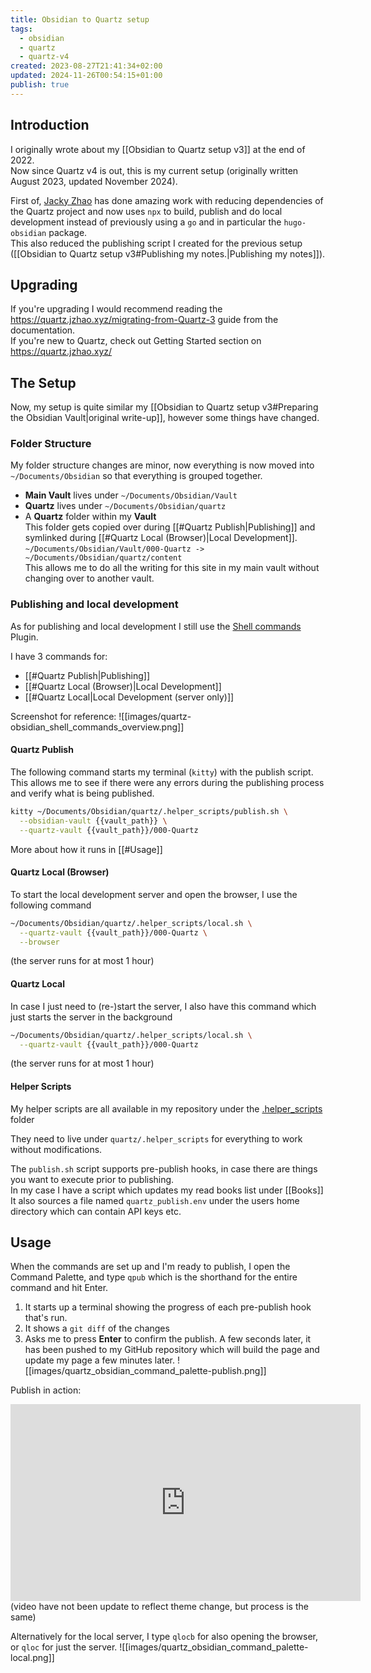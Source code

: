 ```yaml
---
title: Obsidian to Quartz setup
tags:
  - obsidian
  - quartz
  - quartz-v4
created: 2023-08-27T21:41:34+02:00
updated: 2024-11-26T00:54:15+01:00
publish: true
---
```

## Introduction
I originally wrote about my [[Obsidian to Quartz setup v3]] at the end of 2022.  
Now since Quartz v4 is out, this is my current setup (originally written August 2023, updated November 2024).

First of, [Jacky Zhao](https://github.com/jackyzha0) has done amazing work with reducing dependencies of the Quartz project and now uses `npx` to build, publish and do local development instead of previously using a `go` and in particular the `hugo-obsidian` package.  
This also reduced the publishing script I created for the previous setup ([[Obsidian to Quartz setup v3#Publishing my notes.|Publishing my notes]]).


## Upgrading
If you're upgrading I would recommend reading the https://quartz.jzhao.xyz/migrating-from-Quartz-3 guide from the documentation.  
If you're new to Quartz, check out Getting Started section on https://quartz.jzhao.xyz/



## The Setup
Now, my setup is quite similar my [[Obsidian to Quartz setup v3#Preparing the Obsidian Vault|original write-up]], however some things have changed.

### Folder Structure
My folder structure changes are minor, now everything is now moved into `~/Documents/Obsidian` so that everything is grouped together.
* **Main Vault** lives under `~/Documents/Obsidian/Vault`
* **Quartz** lives under `~/Documents/Obsidian/quartz`
* A **Quartz** folder within my **Vault**  
  This folder gets copied over during [[#Quartz Publish|Publishing]] and symlinked during [[#Quartz Local (Browser)|Local Development]].  
  `~/Documents/Obsidian/Vault/000-Quartz -> ~/Documents/Obsidian/quartz/content`  
  This allows me to do all the writing for this site in my main vault without changing over to another vault.


### Publishing and local development
As for publishing and local development I still use the [Shell commands](https://obsidian.md/plugins?search=obsidian-shellcommands) Plugin.

I have 3 commands for:
* [[#Quartz Publish|Publishing]]
* [[#Quartz Local (Browser)|Local Development]]
* [[#Quartz Local|Local Development (server only)]]

Screenshot for reference:
![[images/quartz-obsidian_shell_commands_overview.png]]

#### Quartz Publish 
The following command starts my terminal (`kitty`) with the publish script.  
This allows me to see if there were any errors during the publishing process and verify what is being published.
```bash
kitty ~/Documents/Obsidian/quartz/.helper_scripts/publish.sh \
  --obsidian-vault {{vault_path}} \
  --quartz-vault {{vault_path}}/000-Quartz
```
More about how it runs in [[#Usage]]

#### Quartz Local (Browser)
To start the local development server and open the browser, I use the following command
```bash
~/Documents/Obsidian/quartz/.helper_scripts/local.sh \
  --quartz-vault {{vault_path}}/000-Quartz \
  --browser
```  
(the server runs for at most 1 hour)

#### Quartz Local
In case I just need to (re-)start the server, I also have this command which just starts the server in the background
```bash
~/Documents/Obsidian/quartz/.helper_scripts/local.sh \
  --quartz-vault {{vault_path}}/000-Quartz
```
(the server runs for at most 1 hour)



#### Helper Scripts
My helper scripts are all available in my repository under the [.helper_scripts](https://github.com/husjon/husjon.github.io/tree/v4/.helper_scripts) folder

They need to live under `quartz/.helper_scripts` for everything to work without modifications.

The `publish.sh` script supports pre-publish hooks, in case there are things you want to execute prior to publishing.  
In my case I have a script which updates my read books list under [[Books]]
It also sources a file named `quartz_publish.env` under the users home directory which can contain API keys etc.


## Usage
When the commands are set up and I'm ready to publish, I open the Command Palette, and type `qpub` which is the shorthand for the entire command and hit Enter.  
1. It starts up a terminal showing the progress of each pre-publish hook that's run.
2. It shows a `git diff` of the changes
3. Asks me to press **Enter** to confirm the publish.
A few seconds later, it has been pushed to my GitHub repository which will build the page and update my page a few minutes later.
![[images/quartz_obsidian_command_palette-publish.png]]

Publish in action:
<iframe
  width="560"
  height="315"
  src="https://www.youtube.com/embed/I2tLVYJ9UoQ?si=yNa8_xgCjrHvBmWD"
  title="YouTube video player"
  frameborder="0"
  allow="accelerometer; autoplay; clipboard-write; encrypted-media; gyroscope; picture-in-picture; web-share"
  allowfullscreen
></iframe><br/>
(video have not been update to reflect theme change, but process is the same)



Alternatively for the local server, I type `qlocb` for also opening the browser, or `qloc` for just the server.
![[images/quartz_obsidian_command_palette-local.png]]
